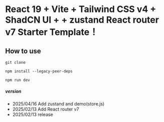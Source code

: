 # React 19 + Vite + Tailwind CSS v4 + ShadCN UI + + zustand React router v7 Starter Template！

## How to use

```
git clone
```

```
npm install --legacy-peer-deps
```

```
npm run dev
```

##### version

- 2025/04/16 Add zustand and demo(store.js)
- 2025/02/13 Add React router v7
- 2025/02/13 release
